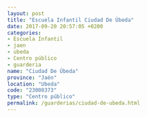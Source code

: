 ```yaml
---
layout: post
title: "Escuela Infantil Ciudad De Úbeda"
date: 2017-09-20 20:57:05 +0200
categories:
- Escuela Infantil
- jaen
- ubeda
- Centro público
- guarderia
name: "Ciudad De Úbeda"
province: "Jaén"
location: "Ubeda"
code: "23008373"
type: "Centro público"
permalink: /guarderias/ciudad-de-ubeda.html
---
```

